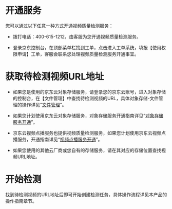 # 开通服务

您可以通过以下任意一种方式开通视频质量检测服务：

-   拨打电话：400-615-1212，由客服为您开通视频质量检测服务。

-   登录京东控制台，在顶部菜单栏找到工单，点击进入工单系统，填报【使用权限申请】工单，客服会联系您处理视频质量检测服务开通事宜。

# 获取待检测视频URL地址

-   如果您是使用的京东云对象存储服务，请登录您的京东云账号，进入对象存储的控制台，在【文件管理】中查找待检测视频的URL，具体对象存储-文件管理的操作详见“[文件管理](https://github.com/jdcloudcom/cn/blob/edit/documentation/Storage-and-CDN/Object-Storage-Service/Operation-Guide/Manage-Object/Create-Folder.md)”。

-   如果您计划使用京东云对象存储服务，对象存储服务开通指南详见“[对象存储服务开通](https://github.com/jdcloudcom/cn/blob/edit/documentation/Storage-and-CDN/Object-Storage-Service/Operation-Guide/Sign-Up-Service-2.md)”。

-   京东云视频点播服务也提供视频质量检测服务，如果您计划使用京东云视频点播服务，开通指南详见“[视频点播服务开通](https://github.com/jdcloudcom/cn/blob/edit/documentation/Video-Service/Video-on-Demand/Getting-Started/Service-Provisioning.md)”。

-   如果您使用的其他云厂商或您自有的存储服务，请在其对应的存储位置查找视频URL地址。

# 开始检测

找到待检测视频的URL地址后即可开始创建检测任务，具体操作流程详见本产品的操作指南章节。
